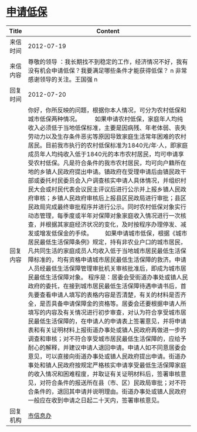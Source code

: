 # <a href="http://www.shangluo.gov.cn/zmhd/ldxxxx.jsp?urltype=leadermail.LeaderMailContentUrl&wbtreeid=1112&leadermailid=1313">申请低保</a>
| Title |                                                                                                                                                                                                                                                                                                                                                                                                                                                                               Content                                                                                                                                                                                                                                                                                                                                                                                                                                                                               |
|:-----:|---------------------------------------------------------------------------------------------------------------------------------------------------------------------------------------------------------------------------------------------------------------------------------------------------------------------------------------------------------------------------------------------------------------------------------------------------------------------------------------------------------------------------------------------------------------------------------------------------------------------------------------------------------------------------------------------------------------------------------------------------------------------------------------------------------------------------------------------------------------------------------------------------------------------------------------------------------------------|
| 来信时间  | 2012-07-19                                                                                                                                                                                                                                                                                                                                                                                                                                                                                                                                                                                                                                                                                                                                                                                                                                                                                                                                                          |
| 来信内容  | 尊敬的领导 ：我长期找不到稳定的工作，经济情况不好，我有没有机会申请低保？我要满足哪些条件才能获得低保？ n 非常感谢领导的关注。王国强 n                                                                                                                                                                                                                                                                                                                                                                                                                                                                                                                                                                                                                                                                                                                                                                                                                                                                                              |
| 回复时间  | 2012-07-20                                                                                                                                                                                                                                                                                                                                                                                                                                                                                                                                                                                                                                                                                                                                                                                                                                                                                                                                                          |
| 回复内容  | 你好，你所反映的问题，根据你本人情况，可分为农村低保和城市低保两种情况。         如果申请农村低保，家庭年人均纯收入必须低于当地低保标准，主要是因病残、年老体弱、丧失劳动力以及生存条件恶劣等原因导致家庭生活常年困难的农村居民。目前我市执行的农村低保标准为1840元/年·人，即家庭成员年人均纯收入低于1840元的本市农村居民，均可申请享受农村低保。凡是符合条件的我市农村居民，均可向户籍所在地的乡镇人民政府提出申请。镇政府在受理申请后由镇民政干部或委托村民委员会入户调查核实申请人具体情况，并组织村民大会或村民代表会议民主评议后进行公示并上报乡镇人民政府审核；乡镇人民政府审核后上报县区民政局进行审批；县区民政局完成最终审批程序并进行公示。同时农村低保对象实行动态管理，每季度或半年对保障对象家庭收入情况进行一次核查，并根据其家庭经济状况的变化，及时按程序办理停发、减发或增发低保金的手续。        如果申请城市低保，根据《城市居民最低生活保障条例》规定，持有非农业户口的城市居民，凡共同生活的家庭成员人均收入低于当地城市居民最低生活保障标准的，均有资格申请城市居民最低生活保障的救济。申请人员经最低生活保障管理审批机关审核批准后，即成为城市居民最低生活保障对象。 程序是：居委会受街道办事处或镇人民政府的委托，在接到城市居民最低生活保障待遇申请书后，首先要查看申请人填写的表格内容是否清楚，有关的材料是否齐全，是否具备申请保障金的资格等。居委会还要根据申请人所填写的内容及有关情况进行初步审查，对认为符合享受城市居民最低生活保障的，在申请人的申请表上签署意见，并将申请表和有关证明材料上报街道办事处或镇人民政府再做进一步的调查和审核；对不符合享受城市居民最低生活保障的，应给予耐心的解释，并建议申请人退回申请。申请人如不同意居委会意见，可以直接向街道办事处或镇人民政府提出申请。街道办事处和镇人民政府按规定严格核实申请享受最低生活保障家庭的收入情况和困难程度，并取证有关证明材料后，签署审核意见，对符合条件的报送所在县（市、区）民政局审批；对不符合条件的，退回其申请并说明理由。街道办事处或镇人民政府一般应在收到申请之日起二十天内，签署审核意见。 |
| 回复机构  | <a href="../../categories/agencies/市信息办.md">市信息办</a>                                                                                                                                                                                                                                                                                                                                                                                                                                                                                                                                                                                                                                                                                                                                                                                                                                                                                                                  |